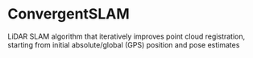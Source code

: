 # ConvergentSLAM
LiDAR SLAM algorithm that iteratively improves point cloud registration, starting from initial absolute/global (GPS) position and pose estimates
